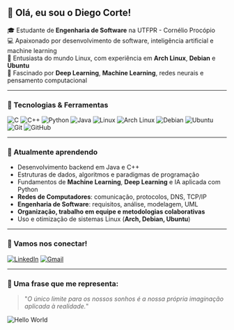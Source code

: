 ## 👋 Olá, eu sou o Diego Corte!

🎓 Estudante de **Engenharia de Software** na UTFPR - Cornélio Procópio  
💻 Apaixonado por desenvolvimento de software, inteligência artificial e machine learning  
🐧 Entusiasta do mundo Linux, com experiência em **Arch Linux**, **Debian** e **Ubuntu**  
🧠 Fascinado por **Deep Learning**, **Machine Learning**, redes neurais e pensamento computacional  

---

### 🚀 Tecnologias & Ferramentas

![C](https://img.shields.io/badge/C-00599C?style=for-the-badge&logo=c&logoColor=white)
![C++](https://img.shields.io/badge/C++-00599C?style=for-the-badge&logo=cplusplus&logoColor=white)
![Python](https://img.shields.io/badge/Python-3776AB?style=for-the-badge&logo=python&logoColor=white)
![Java](https://img.shields.io/badge/Java-%23ED8B00.svg?style=for-the-badge&logo=openjdk&logoColor=white)
![Linux](https://img.shields.io/badge/Linux-FCC624?style=for-the-badge&logo=linux&logoColor=black)
![Arch Linux](https://img.shields.io/badge/Arch_Linux-1793D1?style=for-the-badge&logo=arch-linux&logoColor=white)
![Debian](https://img.shields.io/badge/Debian-A81D33?style=for-the-badge&logo=debian&logoColor=white)
![Ubuntu](https://img.shields.io/badge/Ubuntu-E95420?style=for-the-badge&logo=ubuntu&logoColor=white)
![Git](https://img.shields.io/badge/Git-F05032?style=for-the-badge&logo=git&logoColor=white)
![GitHub](https://img.shields.io/badge/GitHub-100000?style=for-the-badge&logo=github&logoColor=white)

---

### 🌱 Atualmente aprendendo

- Desenvolvimento backend em Java e C++
- Estruturas de dados, algoritmos e paradigmas de programação
- Fundamentos de **Machine Learning**, **Deep Learning** e IA aplicada com Python
- **Redes de Computadores**: comunicação, protocolos, DNS, TCP/IP
- **Engenharia de Software**: requisitos, análise, modelagem, UML
- **Organização, trabalho em equipe e metodologias colaborativas**
- Uso e otimização de sistemas Linux (**Arch, Debian, Ubuntu**)

---

### 🤝 Vamos nos conectar!

[![LinkedIn](https://img.shields.io/badge/LinkedIn-0077B5?style=for-the-badge&logo=linkedin&logoColor=white)](https://www.linkedin.com/in/diego-corte/)
[![Gmail](https://img.shields.io/badge/Gmail-D14836?style=for-the-badge&logo=gmail&logoColor=white)](mailto:diegocorte1771@gmail.com)

---

### 🚀 Uma frase que me representa:

> "*O único limite para os nossos sonhos é a nossa própria imaginação aplicada à realidade.*"


![Hello World](./Hello%20World.gif)

